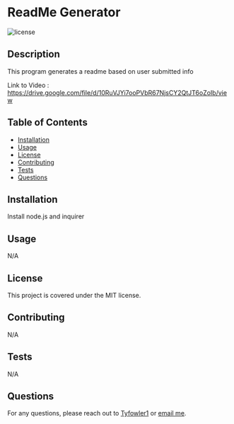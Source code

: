 
  # ReadMe Generator
  
  ![license](https://img.shields.io/badge/License-MIT-blue.svg)
  
  ## Description
  
  This program generates a readme based on user submitted info

  Link to Video : https://drive.google.com/file/d/10RuVJYi7ooPVbR67NjsCY2QtJT6oZoIb/view
  
  ## Table of Contents
  
  - [Installation](#installation)
  - [Usage](#usage)
  - [License](#license)
  - [Contributing](#contributing)
  - [Tests](#tests)
  - [Questions](#questions)
  
  ## Installation
  
  Install node.js and inquirer
  
  ## Usage
  
  N/A
  
  ## License
  
  This project is covered under the MIT license.
  
  ## Contributing
  
  N/A
  
  ## Tests
  
  N/A
  
  ## Questions
  
  For any questions, please reach out to [Tyfowler1](https://github.com/Tyfowler1) or [email me](mailto:N/a).
    
